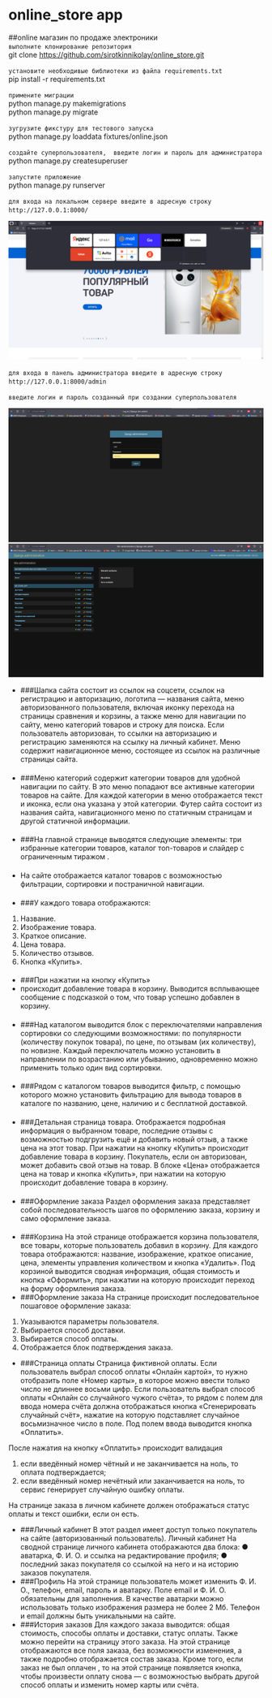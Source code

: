 # online_store app
##online магазин по продаже электроники\
``выполните клонирование репозитория``\
git clone https://github.com/sirotkinnikolay/online_store.git

``установите необходивые библиотеки из файла requirements.txt``\
pip install -r requirements.txt

``примените миграции``\
python manage.py makemigrations\
python manage.py migrate

``зугрузите фикстуру для тестового запуска``\
python manage.py loaddata fixtures/online.json

``создайте суперпользователя,  введите логин и пароль для администратора ``\
python manage.py createsuperuser

``запустите приложение``\
python manage.py runserver

``для входа на локальном сервере введите в адресную строку http://127.0.0.1:8000/ ``

![img_3.png](screenshots/screenshot3.png)

``для входа в панель администратора введите в адресную строку http://127.0.0.1:8000/admin``


``введите логин и пароль созданный при создании суперпользователя ``

![file2.png](screenshots/screenshot1.png)
![file3.png](screenshots/screenshot2.png)

- ###Шапка сайта 
состоит из ссылок на соцсети, ссылок на регистрацию и
авторизацию, логотипа — названия сайта, меню авторизованного пользователя,
включая иконку перехода на страницы сравнения и корзины, а также меню
для навигации по сайту, меню категорий товаров и строку для поиска.
Если пользователь авторизован, то ссылки на авторизацию и регистрацию
заменяются на ссылку на личный кабинет.
Меню содержит навигационное меню, состоящее из ссылок на различные
страницы сайта.
####
- ###Меню категорий
содержит категории товаров для удобной навигации по сайту.
В это меню попадают все активные категории товаров на сайте. Для каждой категории
в меню отображается текст и иконка, если она указана у этой категории.
Футер сайта состоит из названия сайта, навигационного меню по статичным
страницам и другой статичной информации.
####
- ###На главной странице выводятся следующие элементы:
три избранные категории товаров, каталог топ-товаров и слайдер
с ограниченным тиражом .
####
- На сайте отображается каталог товаров с возможностью фильтрации,
сортировки и постраничной навигации. 
####
- ###У каждого товара отображаются:
1. Название.
2. Изображение товара.
3. Краткое описание.
4. Цена товара.
5. Количество отзывов.
6. Кнопка «Купить».
####
- ###При нажатии на кнопку «Купить»
- происходит добавление товара в корзину.
Выводится всплывающее сообщение с подсказкой о том, что товар успешно добавлен
в корзину.
####
- ###Над каталогом
выводится блок с переключателями направления сортировки
со следующими возможностями: по популярности (количеству покупок товара),
по цене, по отзывам (их количеству), по новизне. Каждый переключатель можно
установить в направлении по возрастанию или убыванию, одновременно можно
применить только один вид сортировки.
####
- ###Рядом с каталогом товаров
выводится фильтр, с помощью которого можно
установить фильтрацию для вывода товаров в каталоге по названию, цене, наличию и 
с бесплатной доставкой.
####
- ###Детальная страница товара.
Отображается подробная информация о выбранном товаре, последние отзывы
с возможностью подгрузить ещё и добавить новый отзыв, а также цена на этот товар.
При нажатии на кнопку «Купить» происходит добавление товара в корзину.
Покупатель, если он авторизован, может добавить свой отзыв на товар.
В блоке «Цена» отображается цена на товар и кнопка «Купить», при нажатии
на которую происходит добавление товара в корзину.
####
- ###Оформление заказа
Раздел оформления заказа представляет собой последовательность шагов
по оформлению заказа, корзину и само оформление заказа.
####
- ###Корзина
На этой странице отображается корзина пользователя, все товары, которые
пользователь добавил в корзину. Для каждого товара
отображаются: название, изображение, краткое описание, цена, элементы управления
количеством и кнопка «Удалить».
Под корзиной выводится сводная информация, общая стоимость и кнопка
«Оформить», при нажатии на которую происходит переход на форму оформления заказа.
- ###Оформление заказа
На странице происходит последовательное пошаговое оформление заказа:
1. Указываются параметры пользователя.
2. Выбирается способ доставки.
3. Выбирается способ оплаты.
4. Отображается блок подтверждения заказа.

- ###Страница оплаты
Страница фиктивной оплаты.
Если пользователь выбрал способ оплаты «Онлайн картой», то нужно
отобразить поле «Номер карты», в которое можно ввести только число не длиннее
восьми цифр.
Если пользователь выбрал способ оплаты «Онлайн со случайного чужого
счёта», то рядом с полем для ввода номера счёта должна отображаться кнопка
«Сгенерировать случайный счёт», нажатие на которую подставляет случайное
восьмизначное число в поле.
Под полем ввода выводится кнопка «Оплатить».

После нажатия на кнопку «Оплатить» происходит валидация

1. если введённый номер чётный и не заканчивается на ноль, то оплата
подтверждается;
2. если введённый номер нечётный или заканчивается на ноль, то сервис
генерирует случайную ошибку оплаты.

На странице заказа в личном кабинете должен отображаться статус оплаты и
текст ошибки, если он есть.

- ###Личный кабинет
В этот раздел имеет доступ только покупатель на сайте (авторизованный
пользователь).
Личный кабинет
На сводной странице личного кабинета отображаются два блока:
● аватарка, Ф. И. О. и ссылка на редактирование профиля;
● последний заказ покупателя со ссылкой на него и на историю заказов
покупателя.
- ###Профиль
На этой странице пользователь может изменить Ф. И. О., телефон, email,
пароль и аватарку.
Поле email и Ф. И. О. обязательны для заполнения. В качестве аватарки можно
использовать только изображения размера не более 2 Мб. Телефон и email должны
быть уникальными на сайте.
- ###История заказов
Для каждого заказа выводится: общая стоимость, способы оплаты
и доставки, статус оплаты. Также можно перейти
на страницу этого заказа. На этой странице отображаются все поля заказа,
без возможности изменения, а также подробно отображается состав заказа. Кроме
того, если заказ не был оплачен , то на этой странице появляется кнопка,
чтобы произвести оплату снова — с возможностью выбрать другой способ оплаты и
изменить номер карты или счёта.